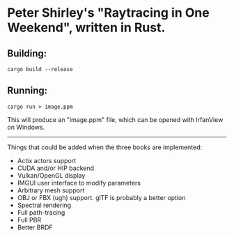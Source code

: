 # Peter Shirley's "Raytracing in One Weekend", written in Rust.

## Building:
```shell
cargo build --release
```

## Running:
```shell
cargo run > image.ppm
```
This will produce an "image.ppm" file, which can be opened with IrfanView on Windows.

---
Things that could be added when the three books are implemented:
- Actix actors support
- CUDA and/or HIP backend
- Vulkan/OpenGL display
- IMGUI user interface to modify parameters
- Arbitrary mesh support
- OBJ or FBX (ugh) support. glTF is probably a better option
- Spectral rendering
- Full path-tracing
- Full PBR
- Better BRDF